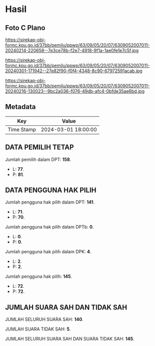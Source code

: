 # Hasil

## Foto C Plano

https://sirekap-obj-formc.kpu.go.id/37bb/pemilu/ppwp/63/09/05/20/07/6309052007011-20240214-220658--7e3ce78b-f2e7-4918-9f1a-1ae0fe1e7c5f.jpg

https://sirekap-obj-formc.kpu.go.id/37bb/pemilu/ppwp/63/09/05/20/07/6309052007011-20240301-171942--27e82f90-f0f4-4348-8c90-67972591acab.jpg

https://sirekap-obj-formc.kpu.go.id/37bb/pemilu/ppwp/63/09/05/20/07/6309052007011-20240216-130023--9bc2a036-f076-49db-afc4-0bfde35ae6bd.jpg


## Metadata

| Key        | Value               |
| ---------- | ------------------- |
| Time Stamp | 2024-03-01 18:00:00 |


## DATA PEMILIH TETAP

Jumlah pemilih dalam DPT: **158**.
 * L: **77**.
 * P: **81**.

## DATA PENGGUNA HAK PILIH

Jumlah pengguna hak pilih dalam DPT: **141**.
 * L: **71**.
 * P: **70**.

Jumlah pengguna hak pilih dalam DPTb: **0**.
 * L: **0**.
 * P: **0**.

Jumlah pengguna hak pilih dalam DPK: **4**.
 * L: **2**.
 * P: **2**.

Jumlah pengguna hak pilih: **145**.
 * L: **72**.
 * P: **72**.

## JUMLAH SUARA SAH DAN TIDAK SAH

JUMLAH SELURUH SUARA SAH: **140**.

JUMLAH SUARA TIDAK SAH: **5**.

JUMLAH SELURUH SUARA SAH DAN SUARA TIDAK SAH: **145**.


